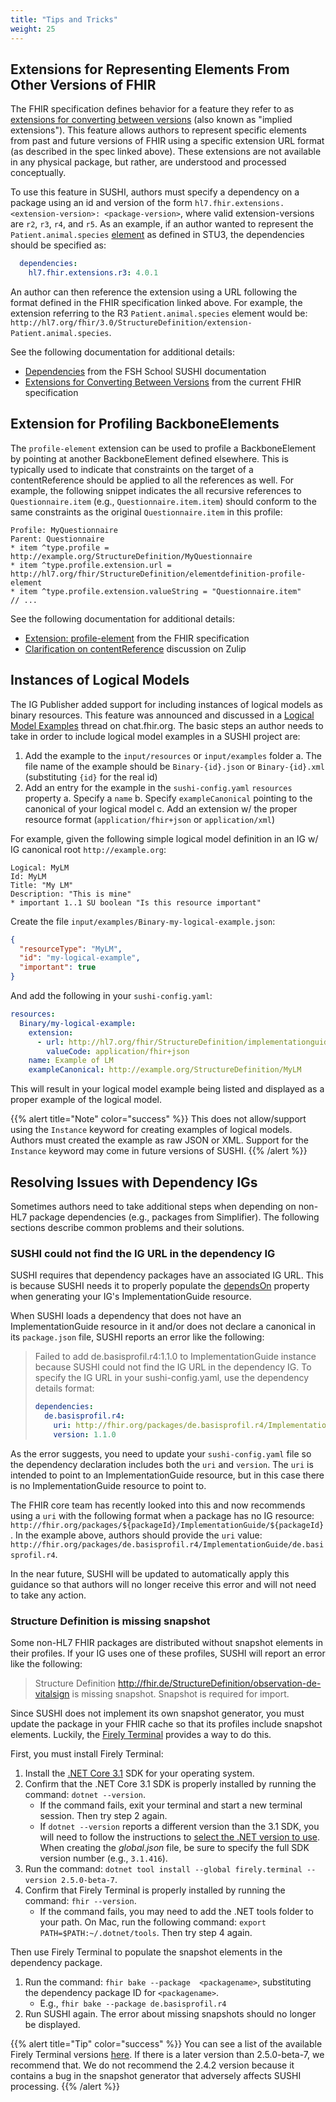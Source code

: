 ```yaml
---
title: "Tips and Tricks"
weight: 25
---
```


## Extensions for Representing Elements From Other Versions of FHIR

The FHIR specification defines behavior for a feature they refer to as [extensions for converting between versions](http://hl7.org/fhir/versions.html#extensions) (also known as "implied extensions"). This feature allows authors to represent specific elements from past and future versions of FHIR using a specific extension URL format (as described in the spec linked above). These extensions are not available in any physical package, but rather, are understood and processed conceptually.

To use this feature in SUSHI, authors must specify a dependency on a package using an id and version of the form `hl7.fhir.extensions.<extension-version>: <package-version>`, where valid extension-versions are `r2`, `r3`, `r4`, and `r5`. As an example, if an author wanted to represent the `Patient.animal.species` [element](http://hl7.org/fhir/STU3/patient-definitions.html#Patient.animal.species) as defined in STU3, the dependencies should be specified as:

```yaml
  dependencies:
    hl7.fhir.extensions.r3: 4.0.1
```

An author can then reference the extension using a URL following the format defined in the FHIR specification linked above. For example, the extension referring to the R3 `Patient.animal.species` element would be: `http://hl7.org/fhir/3.0/StructureDefinition/extension-Patient.animal.species`.

See the following documentation for additional details:
* [Dependencies](https://fshschool.org/docs/sushi/configuration/#dependencies) from the FSH School SUSHI documentation
* [Extensions for Converting Between Versions](http://hl7.org/fhir/versions.html#extensions) from the current FHIR specification

## Extension for Profiling BackboneElements

The `profile-element` extension can be used to profile a BackboneElement by pointing at another BackboneElement defined elsewhere. This is typically used to indicate that constraints on the target of a contentReference should be applied to all the references as well. For example, the following snippet indicates the all recursive references to `Questionnaire.item` (e.g., `Questionnaire.item.item`) should conform to the same constraints as the original `Questionnaire.item` in this profile:
```
Profile: MyQuestionnaire
Parent: Questionnaire
* item ^type.profile = http://example.org/StructureDefinition/MyQuestionnaire
* item ^type.profile.extension.url = http://hl7.org/fhir/StructureDefinition/elementdefinition-profile-element
* item ^type.profile.extension.valueString = "Questionnaire.item"
// ...
```

See the following documentation for additional details:
* [Extension: profile-element](https://www.hl7.org/fhir/extension-elementdefinition-profile-element.html) from the FHIR specification
* [Clarification on contentReference](https://chat.fhir.org/#narrow/stream/179252-IG-creation/topic/Clarification.20on.20contentReference/near/187852552) discussion on Zulip


## Instances of Logical Models

The IG Publisher added support for including instances of logical models as binary resources. This feature was announced and discussed in a [Logical Model Examples](https://chat.fhir.org/#narrow/stream/179252-IG-creation/topic/Logical.20Model.20Examples) thread on chat.fhir.org.  The basic steps an author needs to take in order to include logical model examples in a SUSHI project are:

1. Add the example to the `input/resources` or `input/examples` folder
    a. The file name of the example should be `Binary-{id}.json` or `Binary-{id}.xml` (substituting `{id}` for the real id)
2. Add an entry for the example in the `sushi-config.yaml` `resources` property
    a. Specify a `name`
    b. Specify `exampleCanonical` pointing to the canonical of your logical model
    c. Add an extension w/ the proper resource format (`application/fhir+json` or `application/xml`)

For example, given the following simple logical model definition in an IG w/ IG canonical root `http://example.org`:
```
Logical: MyLM
Id: MyLM
Title: "My LM"
Description: "This is mine"
* important 1..1 SU boolean "Is this resource important"
```

Create the file `input/examples/Binary-my-logical-example.json`:
```json
{
  "resourceType": "MyLM",
  "id": "my-logical-example",
  "important": true
}
```

And add the following in your `sushi-config.yaml`:
```yaml
resources:
  Binary/my-logical-example:
    extension:
      - url: http://hl7.org/fhir/StructureDefinition/implementationguide-resource-format
        valueCode: application/fhir+json
    name: Example of LM
    exampleCanonical: http://example.org/StructureDefinition/MyLM
```

This will result in your logical model example being listed and displayed as a proper example of the logical model.

{{% alert title="Note" color="success" %}}
This does not allow/support using the `Instance` keyword for creating examples of logical models. Authors must created the example as raw JSON or XML.  Support for the `Instance` keyword may come in future versions of SUSHI.
{{% /alert %}}


## Resolving Issues with Dependency IGs

Sometimes authors need to take additional steps when depending on non-HL7 package dependencies (e.g., packages from Simplifier). The following sections describe common problems and their solutions.

### SUSHI could not find the IG URL in the dependency IG

SUSHI requires that dependency packages have an associated IG URL. This is because SUSHI needs it to properly populate the [dependsOn](http://build.fhir.org/implementationguide-definitions.html#ImplementationGuide.dependsOn) property when generating your IG's ImplementationGuide resource.

When SUSHI loads a dependency that does not have an ImplementationGuide resource in it and/or does not declare a canonical in its `package.json` file, SUSHI reports an error like the following:

> Failed to add de.basisprofil.r4:1.1.0 to ImplementationGuide instance because SUSHI could not find the IG URL in the dependency IG. To specify the IG URL in your sushi-config.yaml, use the dependency details format:
>
> ```yaml
> dependencies:
>   de.basisprofil.r4:
>     uri: http://fhir.org/packages/de.basisprofil.r4/ImplementationGuide/de.basisprofil.r4
>     version: 1.1.0
> ```

As the error suggests, you need to update your `sushi-config.yaml` file so the dependency declaration includes both the `uri` and `version`. The `uri` is intended to point to an ImplementationGuide resource, but in this case there is no ImplementationGuide resource to point to.

The FHIR core team has recently looked into this and now recommends using a `uri` with the following format when a package has no IG resource: `http://fhir.org/packages/${packageId}/ImplementationGuide/${packageId}`. In the example above, authors should provide the `uri` value: `http://fhir.org/packages/de.basisprofil.r4/ImplementationGuide/de.basisprofil.r4`.

In the near future, SUSHI will be updated to automatically apply this guidance so that authors will no longer receive this error and will not need to take any action.

### Structure Definition is missing snapshot

Some non-HL7 FHIR packages are distributed without snapshot elements in their profiles. If your IG uses one of these profiles, SUSHI will report an error like the following:

> Structure Definition http://fhir.de/StructureDefinition/observation-de-vitalsign is missing snapshot. Snapshot is required for import.

Since SUSHI does not implement its own snapshot generator, you must update the package in your FHIR cache so that its profiles include snapshot elements. Luckily, the [Firely Terminal](https://fire.ly/products/firely-terminal/) provides a way to do this.

First, you must install Firely Terminal:
1. Install the [.NET Core 3.1](https://dotnet.microsoft.com/en-us/download/dotnet/3.1) SDK for your operating system.
2. Confirm that the .NET Core 3.1 SDK is properly installed by running the command: `dotnet --version`.
    * If the command fails, exit your terminal and start a new terminal session. Then try step 2 again.
    * If `dotnet --version` reports a different version than the 3.1 SDK, you will need to follow the instructions to [select the .NET version to use](https://docs.microsoft.com/en-us/dotnet/core/versions/selection#the-sdk-uses-the-latest-installed-version). When creating the _global.json_ file, be sure to specify the full SDK version number (e.g., `3.1.416`).
3. Run the command: `dotnet tool install --global firely.terminal --version 2.5.0-beta-7`.
4. Confirm that Firely Terminal is properly installed by running the command: `fhir --version`.
    * If the command fails, you may need to add the .NET tools folder to your path. On Mac, run the following command: `export PATH=$PATH:~/.dotnet/tools`. Then try step 4 again.

Then use Firely Terminal to populate the snapshot elements in the dependency package.
1. Run the command: `fhir bake --package  <packagename>`, substituting the dependency package ID for `<packagename>`.
    * E.g., `fhir bake --package de.basisprofil.r4`
2. Run SUSHI again. The error about missing snapshots should no longer be displayed.

{{% alert title="Tip" color="success" %}}
You can see a list of the available Firely Terminal versions [here](https://www.nuget.org/packages/Firely.Terminal). If there is a later version than 2.5.0-beta-7, we recommend that. We do not recommend the 2.4.2 version because it contains a bug in the snapshot generator that adversely affects SUSHI processing.
{{% /alert %}}